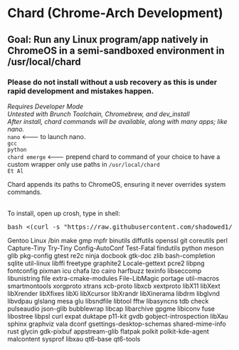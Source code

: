 # Chard (Chrome-Arch Development)
## Goal: Run any Linux program/app natively in ChromeOS in a semi-sandboxed environment in /usr/local/chard <br>
### Please do not install without a usb recovery as this is under rapid development and mistakes happen.<br>
*Requires Developer Mode* <br>
*Untested with Brunch Toolchain, Chromebrew, and dev_install* <br>
*After install, chard commands will be available, along with many apps; like nano.* <br>
`nano` <--- to launch nano. <br>
`gcc` <br>
`python` <br>
`chard emerge` <--- prepend chard to command of your choice to have a custom wrapper only use paths in `/usr/local/chard` <br>
`Et Al` <br>

Chard appends its paths to ChromeOS, ensuring it never overrides system commands. <br> <br>

To install, open up crosh, type in shell: <br>

<pre>bash <(curl -s "https://raw.githubusercontent.com/shadowed1/Chard/main/chard_download?$(date +%s)")</pre>

Gentoo Linux /bin
make 
gmp
mpfr
binutils
diffutils
openssl
git
coreutils
perl
Capture-Tiny
Try-Tiny
Config-AutoConf
Test-Fatal
findutils
python
meson
glib
pkg-config
gtest
re2c
ninja
docbook
gtk-doc
zlib
bash-completion
sqlite
util-linux
libffi
freetype
graphite2
Locale-gettext
pcre2
libpng
fontconfig
pixman
icu
chafa
lzo
cairo
harfbuzz
texinfo
libseccomp
libunistring
file
extra-cmake-modules
File-LibMagic
portage
util-macros
smartmontools
xorgproto
xtrans
xcb-proto
libxcb
xextproto
libX11
libXext
libXrender
libXfixes
libXi
libXcursor
libXrandr
libXinerama
libdrm
libglvnd
libvdpau
glslang
mesa
glu
libsndfile
libtool
fftw
libasyncns
tdb
check
pulseaudio
json-glib
bubblewrap
libcap
libarchive
gpgme
libiconv
fuse
libostree
libpsl
curl
expat
duktape
p11-kit
gvdb
gobject-introspection
libXau
sphinx
graphviz
vala
dconf
gsettings-desktop-schemas
shared-mime-info
rust
glycin
gdk-pixbuf
appstream-glib
flatpak
polkit
polkit-kde-agent
malcontent
sysprof
libxau
qt6-base
qt6-tools
